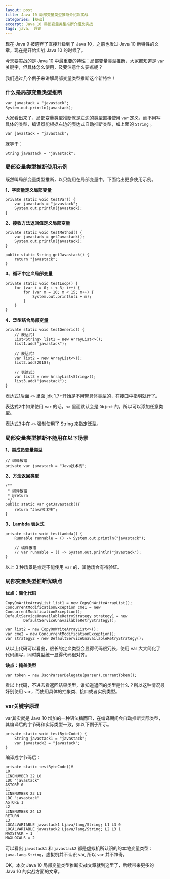 ```yaml
---
layout: post
title: Java 10 局部变量类型推断介绍及实战
categories: [基础]
excerpt: Java 10 局部变量类型推断介绍及实战
tags: java， 理论  
---
```


现在 Java 9 被遗弃了直接升级到了 Java 10，之前也发过 Java 10 新特性的文章，现在是开始实战 Java 10 的时候了。

今天要实战的是 Java 10 中最重要的特性：局部变量类型推断，大家都知道是 `var` 关键字，但具体怎么使用，及要注意什么要点呢？

我们通过几个例子来讲解局部变量类型推断这个新特性！


### 什么是局部变量类型推断

```
var javastack = "javastack";
System.out.println(javastack);
```

大家看出来了，局部变量类型推断就是左边的类型直接使用 `var` 定义，而不用写具体的类型，编译器能根据右边的表达式自动推断类型，如上面的 `String` 。

```
var javastack = "javastack";
```

就等于：

```
String javastack = "javastack";
```

### 局部变量类型推断使用示例

既然叫局部变量类型推断，以只能用在局部变量中，下面给出更多使用示例。

**1、字面量定义局部变量**

```
private static void testVar() {
	var javastack = "javastack";
	System.out.println(javastack);
}
```

**2、接收方法返回值定义局部变量**


```
private static void testMethod() {
	var javastack = getJavastack();
	System.out.println(javastack);
}

public static String getJavastack() {
	return "javastack";
}
```

**3、循环中定义局部变量**

```
private static void testLoop() {
	for (var i = 0; i < 3; i++) {
		for (var m = 10; m < 15; m++) {
			System.out.println(i + m);
		}
	}
}
```

**4、泛型结合局部变量**

```
private static void testGeneric() {
	// 表达式1
	List<String> list1 = new ArrayList<>();
	list1.add("javastack");

	// 表达式2
	var list2 = new ArrayList<>();
	list2.add(2018);

	// 表达式3
	var list3 = new ArrayList<String>();
	list3.add("javastack");
}
```

表达式1后面 `<>` 里面 jdk 1.7+开始是不用带具体类型的，在接口中指明就行了。

表达式2中如果使用 `var` 的话，`<>` 里面默认会是 `Object` 的，所以可以添加任意类型。

表达式3中在 `<>` 强制使用了 String 来指定泛型。


### 局部变量类型推断不能用在以下场景

**1、类成员变量类型**

```
// 编译报错
private var javastack = "Java技术栈";
```

**2、方法返回类型**

```
/**
 * 编译报错
 * @return
 */
public static var getJavastack(){
 	return "Java技术栈";
}
```

**3、Lambda 表达式**

```
private static void testLambda() {
	Runnable runnable = () -> System.out.println("javastack");

	// 编译报错
	// var runnable = () -> System.out.println("javastack");
}
```

以上 3 种场景是肯定不能使用 `var` 的，其他场合有待验证。


### 局部变量类型推断优缺点

**优点：简化代码**

```
CopyOnWriteArrayList list1 = new CopyOnWriteArrayList();
ConcurrentModificationException cme1 = new ConcurrentModificationException();
DefaultServiceUnavailableRetryStrategy strategy1 = new
		DefaultServiceUnavailableRetryStrategy();

var list2 = new CopyOnWriteArrayList<>();
var cme2 = new ConcurrentModificationException();
var strategy2 = new DefaultServiceUnavailableRetryStrategy();
```

从以上代码可以看出，很长的定义类型会显得代码很冗长，使用 var 大大简化了代码编写，同时类型统一显得代码很对齐。

**缺点：掩盖类型**

```
var token = new JsonParserDelegate(parser).currentToken();
```

看以上代码，不进去看返回结果类型，谁知道返回的类型是什么？所以这种情况最好别使用 `var`，而使用具体的抽象类、接口或者实例类型。

### var关键字原理

var其实就是 Java 10 增加的一种语法糖而已，在编译期间会自动推断实际类型，其编译后的字节码和实际类型一致，如以下例子所示。


```
private static void testByteCode() {
	String javastack1 = "javastack";
	var javastack2 = "javastack";
}
```

编译成字节码后：

```
private static testByteCode()V
L0
LINENUMBER 22 L0
LDC "javastack"
ASTORE 0
L1
LINENUMBER 23 L1
LDC "javastack"
ASTORE 1
L2
LINENUMBER 24 L2
RETURN
L3
LOCALVARIABLE javastack1 Ljava/lang/String; L1 L3 0
LOCALVARIABLE javastack2 Ljava/lang/String; L2 L3 1
MAXSTACK = 1
MAXLOCALS = 2
```

可以看出 `javastack1` 和 `javastack2` 都是虚拟机所认识的的本地变量类型：`java.lang.String`，虚拟机并不认识 var,  所以 `var` 并不神奇。

OK，本次 Java 10 局部变量类型推断实战文章就到这里了，后续带来更多的 Java 10 的实战方面的文章。


